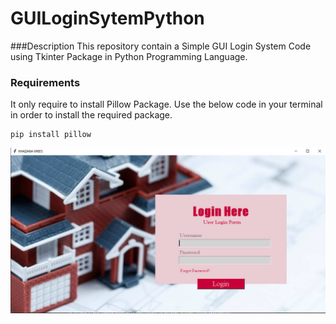 # GUILoginSytemPython

###Description
This repository contain a Simple GUI Login System Code using Tkinter Package in Python Programming Language.

### Requirements
It only require to install Pillow Package.
Use the below code in your terminal in order to install the required package.

```
pip install pillow
```
![ScreenShot](https://github.com/AsifIqbal093/GUILoginSytemPython/blob/master/Images/LoginTkinter.PNG)
